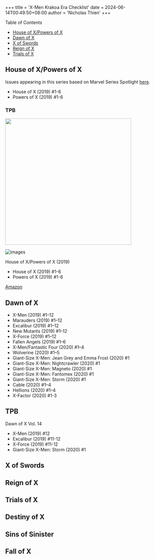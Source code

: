 +++
title = 'X-Men Krakoa Era Checklist'
date = 2024-06-14T00:49:50+08:00
author = 'Nicholas Thien'
+++

Table of Contents
- [House of X/Powers of X](#house-of-x--powers-of-x)
- [Dawn of X](#dawn-of-x)
- [X of Swords](#x-of-swords)
- [Reign of X](#reign-of-x)
- [Trials of X](#trials-of-x)


## House of X/Powers of X

Issues appearing in this series based on Marvel Series Spotlight [here][HoX/PoX].

- House of X (2019) #1-6
- Powers of X (2019) #1-6

### TPB

<p class="md__image">
<img src="https://nickthien-my.github.io/newagecaveman/images/x-men-krakoa-era-houseofx-powersofx-tpb.webp" height=400>
<p>

![images](https://nickthien-my.github.io/newagecaveman/images/x-men-krakoa-era-houseofx-powersofx-tpb.webp)

House of X/Powers of X (2019)

- House of X (2019) #1-6
- Powers of X (2019) #1-6



[Amazon][HoX/PoX TPB]

</details>


## Dawn of X

- X-Men (2019) #1–12
- Marauders (2019) #1–12
- Excalibur (2019) #1–12
- New Mutants (2019) #1–12
- X-Force (2019) #1–12
- Fallen Angels (2019) #1–6
- X-Men/Fantastic Four (2020) #1–4
- Wolverine (2020) #1–5
- Giant-Size X-Men: Jean Grey and Emma Frost (2020) #1
- Giant-Size X-Men: Nightcrawler (2020) #1
- Giant-Size X-Men: Magneto (2020) #1
- Giant-Size X-Men: Fantomex (2020) #1
- Giant-Size X-Men: Storm (2020) #1
- Cable (2020) #1–4
- Hellions (2020) #1–4
- X-Factor (2020) #1-3

## TPB


Dawn of X Vol. 14

* X-Men (2019) #12
* Excalibur (2019) #11-12
* X-Force (2019) #11-12
* Giant-Size X-Men: Storm (2020) #1



## X of Swords

## Reign of X

## Trials of X

## Destiny of X

## Sins of Sinister

## Fall of X




[HoX/PoX]: https://www.marvel.com/comics/guides/1556/house-of-xpowers-of-x  'House of X/Powers of X Series Spotlight'
[HoX/PoX TPB]: https://www.amazon.com/House-X-Powers-Jonathan-Hickman-ebook/dp/B07Z8HGWC3 'House of X/Powers of X'